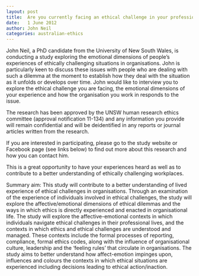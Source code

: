 ```yaml
---
layout: post
title:  Are you currently facing an ethical challenge in your professional life?
date:   1 June 2012
author: John Neil
categories: australian-ethics
---
```


John Neil, a PhD candidate from the University of New South Wales, is conducting a study exploring the emotional dimensions of people’s experiences of ethically challenging situations in organisations. John is particularly keen to discuss these issues with people who are dealing with such a dilemma at the moment to establish how they deal with the situation as it unfolds or develops over time. John would like to interview you to explore the ethical challenge you are facing, the emotional dimensions of your experience and how the organisation you work in responds to the issue.

The research has been approved by the UNSW human research ethics committee (approval notification 11-134) and any information you provide will remain confidential and will be deidentified in any reports or journal articles written from the research.

If you are interested in participating, please go to the study website or Facebook page (see links below) to find out more about this research and how you can contact him.

This is a great opportunity to have your experiences heard as well as to contribute to a better understanding of ethically challenging workplaces.

Summary aim: This study will contribute to a better understanding of lived experience of ethical challenges in organisations. Through an examination of the experience of individuals involved in ethical challenges, the study will explore the affective/emotional dimensions of ethical dilemmas and the ways in which ethics is directly experienced and enacted in organisational life. The study will explore the affective-emotional contexts in which individuals navigate ethical challenges in their professional lives, and the contexts in which ethics and ethical challenges are understood and managed. These contexts include the formal processes of reporting, compliance, formal ethics codes, along with the influence of organisational culture, leadership and the ‘feeling rules’ that circulate in organisations. The study aims to better understand how affect-emotion impinges upon, influences and colours the contexts in which ethical situations are experienced including decisions leading to ethical action/inaction.
